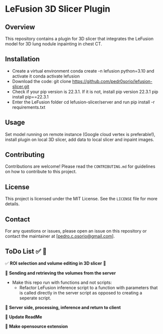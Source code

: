 # LeFusion 3D Slicer Plugin

## Overview
This repository contains a plugin for 3D slicer that integrates the LeFusion model for 3D lung nodule inpainting in chest CT.

## Installation
- Create a virtual environment conda create -n lefusion python=3.10 and activate it conda activate lefusion
- Download the code:  git clone https://github.com/pedr0sorio/lefusion-slicer.git
- Check if your pip version is 22.3.1. If it is not, install pip version 22.3.1 pip install pip==22.3.1
- Enter the LeFusion folder cd lefusion-slicer/server and run pip install -r requirements.txt

## Usage
Set model running on remote instance (Google cloud vertex is preferable!), install plugin on local 3D slicer, add data to local slicer and inpaint images.

## Contributing
Contributions are welcome! Please read the `CONTRIBUTING.md` for guidelines on how to contribute to this project.

## License
This project is licensed under the MIT License. See the `LICENSE` file for more details.

## Contact
For any questions or issues, please open an issue on this repository or contact the maintainer at [pedro.c.osorio@gmail.com].

## ToDo List ✅ 🚀

✅ **ROI selection and volume editing in 3D slicer**  🚀

🔲 **Sending and retrieving the volumes from the server** 
- Make this repo run with functions and not scripts:
    - Refactor LeFusion inference script to a function with parameters that is called directly in the server script as opposed to creating a seperate script.

🔲 **Server side, processing, inference and return to client** 

🔲 **Update ReadMe**  

🔲 **Make opensource extension** 
